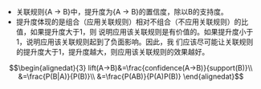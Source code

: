 - 关联规则{A -> B}中，提升度为{A -> B}的置信度，除以B的支持度。
- 提升度体现的是组合（应用关联规则）相对不组合（不应用关联规则）的比值，如果提升度大于1，则 说明应用该关联规则是有价值的。如果提升度小于1，说明应用该关联规则起到了负面影响。因此，我 们应该尽可能让关联规则的提升度大于1，提升度越大，则应用该关联规则的效果越好。

$$\begin{alignedat}{3}
lift(A->B)&=\frac{confidence(A->B)}{support(B)}\\
&=\frac{P(B|A)}{P(B)}\\
&=\frac{P(AB)}{P(A)P(B)}
\end{alignedat}$$